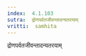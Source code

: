```yaml
---
index:  4.1.103
sutra:  द्रोणपर्वतजीवन्तादन्यतरयाम्
vritti:  samhita 
---
```


द्रोणपर्वतजीवन्तादन्यतरयाम्


